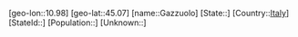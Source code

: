﻿---
location: [45.07,10.98]
type: City
tags:
- geo/City


SpocWebEntityId: 30378
isDeleted: false
confidential: public

---
[geo-lon::10.98]
[geo-lat::45.07]
[name::Gazzuolo]
[State::]
[Country::[Italy](geo/Continent/Europe/Italy.md)]
[StateId::]
[Population::]
[Unknown::]

